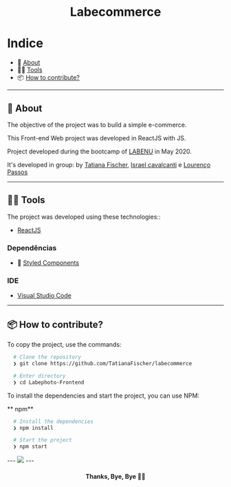 
<h1 align="center"> Labecommerce </h1>

# Indice

- :rocket: [About](#rocket-sobre-o-projeto)
- 👨‍💻️ [Tools](#%EF%B8%8F-tecnogias-utilizadas)
- 📦️ [How to contribute?](#%EF%B8%8F-como-utilizar-o-projeto)


---

## :rocket: About

The objective of the project was to build a simple e-commerce.

This Front-end Web project was developed in ReactJS with JS.

Project developed during the bootcamp of [LABENU](https://www.labenu.com.br/) in May 2020.

 It's developed in group: by [Tatiana Fischer](https://github.com/TatianaFischer), [Israel cavalcanti](https://github.com/IsraelQCavalcanti) e [Lourenço Passos](https://github.com/lourencopassos) 

---

## 👨‍💻️ Tools

The project was developed using these technologies::

- [ReactJS](https://reactjs.org/)

### Dependências

- :nail_care: [Styled Components](https://styled-components.com/)


### IDE

- [Visual Studio Code](https://code.visualstudio.com/)

---

## 📦️ How to contribute?

To copy the project, use the commands:

```bash
  # Clone the repository
  ❯ git clone https://github.com/TatianaFischer/labecommerce

  # Enter directory
  ❯ cd Labephoto-Frontend
```

To install the dependencies and start the project, you can use NPM:

** npm**

```bash
  # Install the dependencies
  ❯ npm install

  # Start the project
  ❯ npm start
```


<p>
---
 <img src="./gif.gif"/>  
---

<h4 align="center">
  Thanks, Bye, Bye 👋️💙
</h4>

